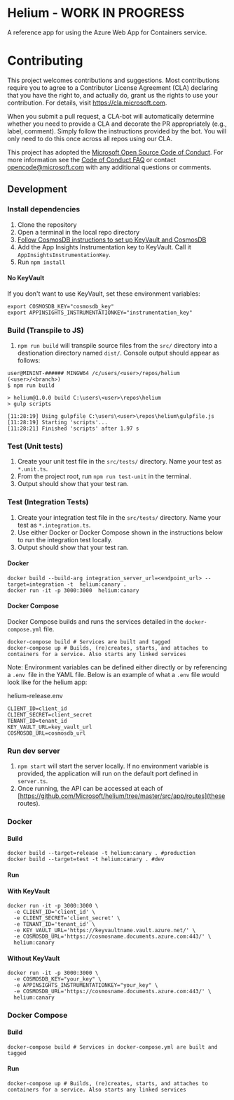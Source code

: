 # Helium - WORK IN PROGRESS

A reference app for using the Azure Web App for Containers service.

# Contributing

This project welcomes contributions and suggestions.  Most contributions require you to agree to a
Contributor License Agreement (CLA) declaring that you have the right to, and actually do, grant us
the rights to use your contribution. For details, visit https://cla.microsoft.com.

When you submit a pull request, a CLA-bot will automatically determine whether you need to provide
a CLA and decorate the PR appropriately (e.g., label, comment). Simply follow the instructions
provided by the bot. You will only need to do this once across all repos using our CLA.

This project has adopted the [Microsoft Open Source Code of Conduct](https://opensource.microsoft.com/codeofconduct/).
For more information see the [Code of Conduct FAQ](https://opensource.microsoft.com/codeofconduct/faq/) or
contact [opencode@microsoft.com](mailto:opencode@microsoft.com) with any additional questions or comments.

## Development

### Install dependencies

1. Clone the repository
2. Open a terminal in the local repo directory
3. [Follow CosmosDB instructions to set up KeyVault and CosmosDB](./docs/azure-infrastructure.md#create-and-setup-a-cosmosdb)
4. Add the App Insights Instrumentation key to KeyVault. Call it `AppInsightsInstrumentationKey`.
5. Run `npm install`

#### No KeyVault

If you don't want to use KeyVault, set these environment variables:

```
export COSMOSDB_KEY="cosmosdb_key"
export APPINSIGHTS_INSTRUMENTATIONKEY="instrumentation_key"
```

### Build (Transpile to JS)

1. `npm run build` will transpile source files from the `src/` directory into a destionation directory named `dist/`.  Console output should appear as follows:

```
user@MININT-###### MINGW64 /c/users/<user>/repos/helium (<user>/<branch>)
$ npm run build

> helium@1.0.0 build C:\users\<user>\repos\helium
> gulp scripts

[11:28:19] Using gulpfile C:\users\<user>\repos\helium\gulpfile.js
[11:28:19] Starting 'scripts'...
[11:28:21] Finished 'scripts' after 1.97 s
```

### Test (Unit tests)

1. Create your unit test file in the `src/tests/` directory.  Name your test as `*.unit.ts`.
2. From the project root, run `npm run test-unit` in the terminal.
3. Output should show that your test ran.

### Test (Integration Tests)

1. Create your integration test file  in the `src/tests/` directory.  Name your test as `*.integration.ts`.
2. Use either Docker or Docker Compose shown in the instructions below to run the integration test locally.
3. Output should show that your test ran.

#### Docker

```
docker build --build-arg integration_server_url=<endpoint_url> --target=integration -t  helium:canary .
docker run -it -p 3000:3000  helium:canary
```

#### Docker Compose

Docker Compose builds and runs the services detailed in the `docker-compose.yml` file.

```
docker-compose build # Services are built and tagged
docker-compose up # Builds, (re)creates, starts, and attaches to containers for a service. Also starts any linked services
```

Note: Environment variables can be defined either directly or by referencing a `.env `file in the YAML file. Below is an example of what a `.env` file would look like for the helium app:

helium-release.env
```
CLIENT_ID=client_id
CLIENT_SECRET=client_secret
TENANT_ID=tenant_id
KEY_VAULT_URL=key_vault_url
COSMOSDB_URL=cosmosdb_url
```

### Run dev server

1. `npm start` will start the server locally.  If no environment variable is provided, the application will run on the default port defined in `server.ts`.
2. Once running, the API can be accessed at each of [https://github.com/Microsoft/helium/tree/master/src/app/routes](these routes).

### Docker

#### Build

```
docker build --target=release -t helium:canary . #production
docker build --target=test -t helium:canary . #dev
```

#### Run

#### With KeyVault

```
docker run -it -p 3000:3000 \
  -e CLIENT_ID='client_id' \
  -e CLIENT_SECRET='client_secret' \
  -e TENANT_ID='tenant_id' \
  -e KEY_VAULT_URL='https://keyvaultname.vault.azure.net/' \
  -e COSMOSDB_URL='https://cosmosname.documents.azure.com:443/' \
  helium:canary
```

#### Without KeyVault

```
docker run -it -p 3000:3000 \
  -e COSMOSDB_KEY="your_key" \
  -e APPINSIGHTS_INSTRUMENTATIONKEY="your_key" \
  -e COSMOSDB_URL='https://cosmosname.documents.azure.com:443/' \
  helium:canary
```

### Docker Compose

#### Build

```
docker-compose build # Services in docker-compose.yml are built and tagged
```

#### Run

```
docker-compose up # Builds, (re)creates, starts, and attaches to containers for a service. Also starts any linked services
```
